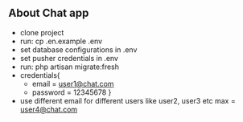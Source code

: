 

## About Chat app

- clone project 
- run: cp .en.example .env
- set database configurations in .env
- set pusher credentials in .env
- run: php artisan migrate:fresh
- credentials{
  - email = user1@chat.com 
  - password = 12345678 }
- use different email for different users like user2, user3 etc max = user4@chat.com
